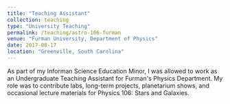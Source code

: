 ```yaml
---
title: "Teaching Assistant"
collection: teaching
type: "University Teaching"
permalink: /teaching/astro-106-furman
venue: "Furman University, Department of Physics"
date: 2017-08-17
location: "Greenville, South Carolina"
---
```


As part of my Informan Science Education Minor, I was allowed to work as an Undergraduate Teaching Assistant for Furman's Physics Department. My role was to contribute labs, long-term projects, planetarium shows, and occasional lecture materials for Physics 106: Stars and Galaxies.
